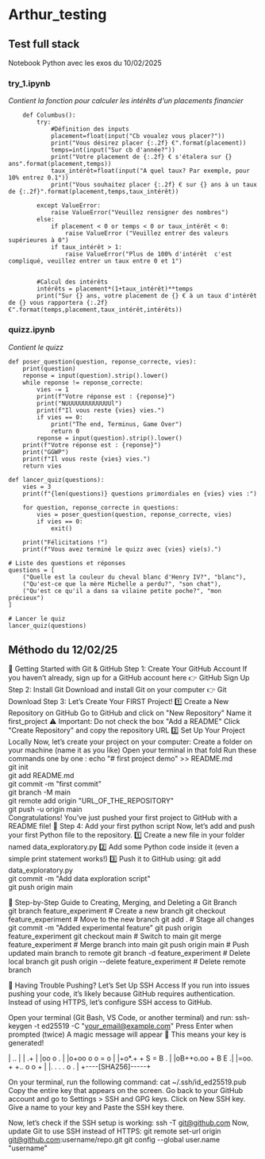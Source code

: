 # Arthur_testing
## Test full stack
Notebook Python avec les exos du 10/02/2025
### try_1.ipynb 
*Contient la fonction pour calculer les intérêts d'un placements financier*


```
    def Columbus():
        try:
            #Définition des inputs
            placement=float(input("Cb voualez vous placer?"))
            print("Vous désirez placer {:.2f} €".format(placement))
            temps=int(input("Sur cb d'année?"))
            print("Votre placement de {:.2f} € s'étalera sur {} ans".format(placement,temps))
            taux_intérêt=float(input("A quel taux? Par exemple, pour 10% entrez 0.1"))
            print("Vous souhaitez placer {:.2f} € sur {} ans à un taux de {:.2f}".format(placement,temps,taux_intérêt))

        except ValueError:
            raise ValueError("Veuillez rensigner des nombres")
        else:
            if placement < 0 or temps < 0 or taux_intérêt < 0:
                raise ValueError ("Veuillez entrer des valeurs supérieures à 0")
            if taux_intérêt > 1:
                raise ValueError("Plus de 100% d'intérêt  c'est compliqué, veuillez entrer un taux entre 0 et 1")


        #Calcul des intérêts
        intérêts = placement*(1+taux_intérêt)**temps
        print("Sur {} ans, votre placement de {} € à un taux d'intérêt de {} vous rapportera {:.2f} €".format(temps,placement,taux_intérêt,intérêts))
```
### quizz.ipynb
*Contient le quizz*
```
def poser_question(question, reponse_correcte, vies):
    print(question)
    reponse = input(question).strip().lower()
    while reponse != reponse_correcte:
        vies -= 1
        print(f"Votre réponse est : {reponse}")
        print("NUUUUUUUUUUUUUl")
        print(f"Il vous reste {vies} vies.")
        if vies == 0:
            print("The end, Terminus, Game Over")
            return 0
        reponse = input(question).strip().lower()
    print(f"Votre réponse est : {reponse}")
    print("GGWP")
    print(f"Il vous reste {vies} vies.")
    return vies

def lancer_quiz(questions):
    vies = 3
    print(f"{len(questions)} questions primordiales en {vies} vies :")

    for question, reponse_correcte in questions:
        vies = poser_question(question, reponse_correcte, vies)
        if vies == 0:
            exit()

    print("Félicitations !")
    print(f"Vous avez terminé le quizz avec {vies} vie(s).")

# Liste des questions et réponses
questions = [
    ("Quelle est la couleur du cheval blanc d'Henry IV?", "blanc"),
    ("Qu'est-ce que la mère Michelle a perdu?", "son chat"),
    ("Qu'est ce qu'il a dans sa vilaine petite poche?", "mon précieux")
]

# Lancer le quiz
lancer_quiz(questions)
```
## Méthodo du 12/02/25
🚀 Getting Started with Git & GitHub
Step 1: Create Your GitHub Account
If you haven’t already, sign up for a GitHub account here 👉 GitHub Sign Up
Step 2: Install Git
Download and install Git on your computer 👉 Git Download
Step 3: Let’s Create Your FIRST Project!
1️⃣ Create a New Repository on GitHub
Go to GitHub and click on "New Repository"
Name it first_project
⚠️ Important: Do not check the box "Add a README"
Click "Create Repository" and copy the repository URL
2️⃣ Set Up Your Project Locally
Now, let’s create your project on your computer:
Create a folder on your machine (name it as you like)
Open your terminal in that fold
Run these commands one by one :
echo "# first project demo" >> README.md  
git init                                   
git add README.md                          
git commit -m "first commit"               
git branch -M main                        
git remote add origin "URL_OF_THE_REPOSITORY"  
git push -u origin main                    
Congratulations! You’ve just pushed your first project to GitHub with a README file! 🎉
Step 4: Add your first python script
Now, let’s add and push your first Python file to the repository.
1️⃣ Create a new file in your folder named data_exploratory.py
2️⃣ Add some Python code inside it (even a simple print statement works!)
3️⃣ Push it to GitHub using:
git add data_exploratory.py                 
git commit -m "Add data exploration script"  
git push origin main     

🚀 Step-by-Step Guide to Creating, Merging, and Deleting a Git Branch        
git branch feature_experiment  # Create a new branch
git checkout feature_experiment  # Move to the new branch
git add .  # Stage all changes
git commit -m "Added experimental feature"
git push origin feature_experiment
git checkout main  # Switch to main
git merge feature_experiment  # Merge branch into main
git push origin main  # Push updated main branch to remote
git branch -d feature_experiment  # Delete local branch
git push origin --delete feature_experiment  # Delete remote branch




🔧 Having Trouble Pushing? Let’s Set Up SSH Access
If you run into issues pushing your code, it’s likely because GitHub requires authentication. Instead of using HTTPS, let’s configure SSH access to GitHub.

Open your terminal (Git Bash, VS Code, or another terminal) and run:
ssh-keygen -t ed25519 -C "your_email@example.com"
Press Enter when prompted (twice)
A magic message will appear 🔑 This means your key is generated!

|  ..             |
| .+              |
|oo o         .   |
|o+oo o o    = o  |
|+o*.+ + S  = B . |
|oB++o.oo  + B E .|
|=oo. + +.. o o + |
|. . . . o     .  |
+----[SHA256]-----+


On your terminal, run the following command: cat ~/.ssh/id_ed25519.pub
Copy the entire key that appears on the screen. 
Go back to your GitHub account and go to Settings > SSH and GPG keys.
Click on New SSH key.
Give a name to your key and Paste the SSH key there.







Now, let’s check if the SSH setup is working:
ssh -T git@github.com
Now, update Git to use SSH instead of HTTPS:
git remote set-url origin git@github.com:username/repo.git
git config --global user.name "username"
